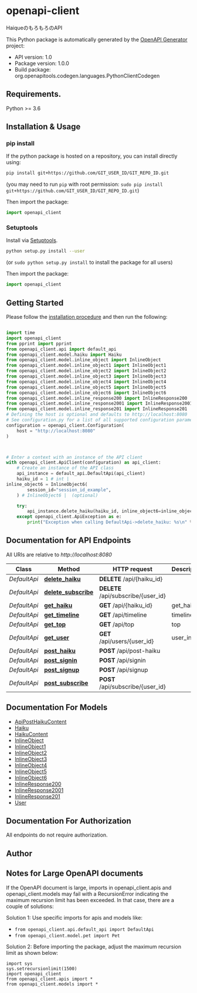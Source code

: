 # openapi-client
HaiqueのもろもろのAPI

This Python package is automatically generated by the [OpenAPI Generator](https://openapi-generator.tech) project:

- API version: 1.0
- Package version: 1.0.0
- Build package: org.openapitools.codegen.languages.PythonClientCodegen

## Requirements.

Python >= 3.6

## Installation & Usage
### pip install

If the python package is hosted on a repository, you can install directly using:

```sh
pip install git+https://github.com/GIT_USER_ID/GIT_REPO_ID.git
```
(you may need to run `pip` with root permission: `sudo pip install git+https://github.com/GIT_USER_ID/GIT_REPO_ID.git`)

Then import the package:
```python
import openapi_client
```

### Setuptools

Install via [Setuptools](http://pypi.python.org/pypi/setuptools).

```sh
python setup.py install --user
```
(or `sudo python setup.py install` to install the package for all users)

Then import the package:
```python
import openapi_client
```

## Getting Started

Please follow the [installation procedure](#installation--usage) and then run the following:

```python

import time
import openapi_client
from pprint import pprint
from openapi_client.api import default_api
from openapi_client.model.haiku import Haiku
from openapi_client.model.inline_object import InlineObject
from openapi_client.model.inline_object1 import InlineObject1
from openapi_client.model.inline_object2 import InlineObject2
from openapi_client.model.inline_object3 import InlineObject3
from openapi_client.model.inline_object4 import InlineObject4
from openapi_client.model.inline_object5 import InlineObject5
from openapi_client.model.inline_object6 import InlineObject6
from openapi_client.model.inline_response200 import InlineResponse200
from openapi_client.model.inline_response2001 import InlineResponse2001
from openapi_client.model.inline_response201 import InlineResponse201
# Defining the host is optional and defaults to http://localhost:8080
# See configuration.py for a list of all supported configuration parameters.
configuration = openapi_client.Configuration(
    host = "http://localhost:8080"
)



# Enter a context with an instance of the API client
with openapi_client.ApiClient(configuration) as api_client:
    # Create an instance of the API class
    api_instance = default_api.DefaultApi(api_client)
    haiku_id = 1 # int | 
inline_object6 = InlineObject6(
        session_id="session_id_example",
    ) # InlineObject6 |  (optional)

    try:
        api_instance.delete_haiku(haiku_id, inline_object6=inline_object6)
    except openapi_client.ApiException as e:
        print("Exception when calling DefaultApi->delete_haiku: %s\n" % e)
```

## Documentation for API Endpoints

All URIs are relative to *http://localhost:8080*

Class | Method | HTTP request | Description
------------ | ------------- | ------------- | -------------
*DefaultApi* | [**delete_haiku**](docs/DefaultApi.md#delete_haiku) | **DELETE** /api/{haiku_id} | 
*DefaultApi* | [**delete_subscribe**](docs/DefaultApi.md#delete_subscribe) | **DELETE** /api/subscribe/{user_id} | 
*DefaultApi* | [**get_haiku**](docs/DefaultApi.md#get_haiku) | **GET** /api/{haiku_id} | get_haiku
*DefaultApi* | [**get_timeline**](docs/DefaultApi.md#get_timeline) | **GET** /api/timeline | timeline
*DefaultApi* | [**get_top**](docs/DefaultApi.md#get_top) | **GET** /api/top | top
*DefaultApi* | [**get_user**](docs/DefaultApi.md#get_user) | **GET** /api/users/{user_id} | user_info
*DefaultApi* | [**post_haiku**](docs/DefaultApi.md#post_haiku) | **POST** /api/post-haiku | 
*DefaultApi* | [**post_signin**](docs/DefaultApi.md#post_signin) | **POST** /api/signin | 
*DefaultApi* | [**post_signup**](docs/DefaultApi.md#post_signup) | **POST** /api/signup | 
*DefaultApi* | [**post_subscribe**](docs/DefaultApi.md#post_subscribe) | **POST** /api/subscribe/{user_id} | 


## Documentation For Models

 - [ApiPostHaikuContent](docs/ApiPostHaikuContent.md)
 - [Haiku](docs/Haiku.md)
 - [HaikuContent](docs/HaikuContent.md)
 - [InlineObject](docs/InlineObject.md)
 - [InlineObject1](docs/InlineObject1.md)
 - [InlineObject2](docs/InlineObject2.md)
 - [InlineObject3](docs/InlineObject3.md)
 - [InlineObject4](docs/InlineObject4.md)
 - [InlineObject5](docs/InlineObject5.md)
 - [InlineObject6](docs/InlineObject6.md)
 - [InlineResponse200](docs/InlineResponse200.md)
 - [InlineResponse2001](docs/InlineResponse2001.md)
 - [InlineResponse201](docs/InlineResponse201.md)
 - [User](docs/User.md)


## Documentation For Authorization

 All endpoints do not require authorization.

## Author




## Notes for Large OpenAPI documents
If the OpenAPI document is large, imports in openapi_client.apis and openapi_client.models may fail with a
RecursionError indicating the maximum recursion limit has been exceeded. In that case, there are a couple of solutions:

Solution 1:
Use specific imports for apis and models like:
- `from openapi_client.api.default_api import DefaultApi`
- `from openapi_client.model.pet import Pet`

Solution 2:
Before importing the package, adjust the maximum recursion limit as shown below:
```
import sys
sys.setrecursionlimit(1500)
import openapi_client
from openapi_client.apis import *
from openapi_client.models import *
```

